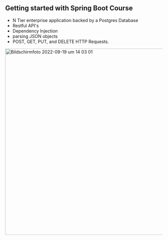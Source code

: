 ## Getting started with Spring Boot Course

- N Tier enterprise application backed by a Postgres Database
- Restful API's
- Dependency Injection
- parsing JSON objects
- POST, GET, PUT, and DELETE HTTP Requests.

<img width="596" alt="Bildschirmfoto 2022-09-19 um 14 03 01" src="https://user-images.githubusercontent.com/78880982/191013318-1faf0cf0-7b89-46cc-8f3c-7b7443ae5063.png">
